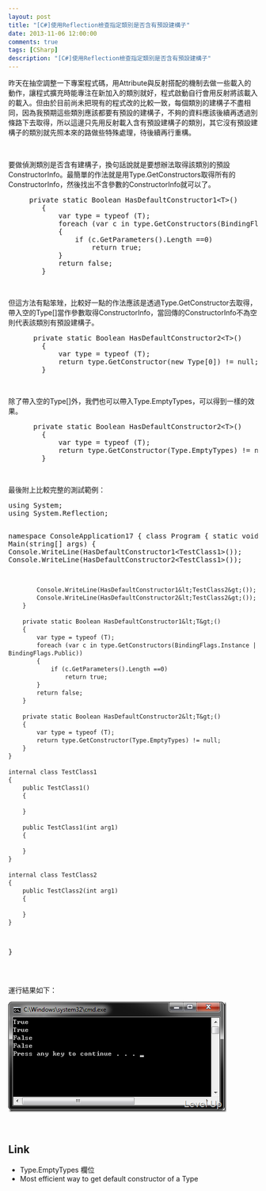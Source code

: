 ```yaml
---
layout: post
title: "[C#]使用Reflection檢查指定類別是否含有預設建構子"
date: 2013-11-06 12:00:00
comments: true
tags: [CSharp]
description: "[C#]使用Reflection檢查指定類別是否含有預設建構子"
---
```

<p>昨天在抽空調整一下專案程式碼，用Attribute與反射搭配的機制去做一些載入的動作，讓程式擴充時能專注在新加入的類別就好，程式啟動自行會用反射將該載入的載入。但由於目前尚未把現有的程式改的比較一致，每個類別的建構子不盡相同，因為我預期這些類別應該都要有預設的建構子，不夠的資料應該後續再透過別條路下去取得，所以這邊只先用反射載入含有預設建構子的類別，其它沒有預設建構子的類別就先照本來的路做些特殊處理，待後續再行重構。</p>  <p> </p>  <p>要做偵測類別是否含有建構子，換句話說就是要想辦法取得該類別的預設ConstructorInfo。最簡單的作法就是用Type.GetConstructors取得所有的ConstructorInfo，然後找出不含參數的ConstructorInfo就可以了。</p>  <div style="padding-bottom: 0px; margin: 0px; padding-left: 0px; padding-right: 0px; display: inline; float: none; padding-top: 0px" id="scid:812469c5-0cb0-4c63-8c15-c81123a09de7:9f938aff-d24c-45bc-b818-9e398b2fbb06" class="wlWriterSmartContent"><pre name="code" class="c#">		private static Boolean HasDefaultConstructor1&lt;T&gt;()
		{
			var type = typeof (T);
			foreach (var c in type.GetConstructors(BindingFlags.Instance | BindingFlags.Public))
			{
				if (c.GetParameters().Length ==0)
					return true;
			}
			return false;
		}</pre></div>

<p> </p>

<p>但這方法有點笨矬，比較好一點的作法應該是透過Type.GetConstructor去取得，帶入空的Type[]當作參數取得ConstructorInfo，當回傳的ConstructorInfo不為空則代表該類別有預設建構子。</p>

<div style="padding-bottom: 0px; margin: 0px; padding-left: 0px; padding-right: 0px; display: inline; float: none; padding-top: 0px" id="scid:812469c5-0cb0-4c63-8c15-c81123a09de7:398cb36f-e63f-4466-b644-ccf1a1906f73" class="wlWriterSmartContent"><pre name="code" class="c#">		private static Boolean HasDefaultConstructor2&lt;T&gt;()
		{
			var type = typeof (T);
			return type.GetConstructor(new Type[0]) != null;
		}</pre></div>

<p> </p>

<p>除了帶入空的Type[]外，我們也可以帶入Type.EmptyTypes，可以得到一樣的效果。</p>

<div style="padding-bottom: 0px; margin: 0px; padding-left: 0px; padding-right: 0px; display: inline; float: none; padding-top: 0px" id="scid:812469c5-0cb0-4c63-8c15-c81123a09de7:9f242dd3-ddcf-4ee2-b29a-b7d5d1531a6b" class="wlWriterSmartContent"><pre name="code" class="c#">		private static Boolean HasDefaultConstructor2&lt;T&gt;()
		{
			var type = typeof (T);
			return type.GetConstructor(Type.EmptyTypes) != null;
		}</pre></div>

<p> </p>

<p>最後附上比較完整的測試範例：</p>

<div style="padding-bottom: 0px; margin: 0px; padding-left: 0px; padding-right: 0px; display: inline; float: none; padding-top: 0px" id="scid:812469c5-0cb0-4c63-8c15-c81123a09de7:73fcebe8-59ac-44ca-bc97-1666cd6d9f79" class="wlWriterSmartContent"><pre name="code" class="c#">using System;
using System.Reflection;

namespace ConsoleApplication17
{
	class Program
	{
		static void Main(string[] args)
		{
			Console.WriteLine(HasDefaultConstructor1&lt;TestClass1&gt;());
			Console.WriteLine(HasDefaultConstructor2&lt;TestClass1&gt;());

			Console.WriteLine(HasDefaultConstructor1&lt;TestClass2&gt;());
			Console.WriteLine(HasDefaultConstructor2&lt;TestClass2&gt;());
		}

		private static Boolean HasDefaultConstructor1&lt;T&gt;()
		{
			var type = typeof (T);
			foreach (var c in type.GetConstructors(BindingFlags.Instance | BindingFlags.Public))
			{
				if (c.GetParameters().Length ==0)
					return true;
			}
			return false;
		}

		private static Boolean HasDefaultConstructor2&lt;T&gt;()
		{
			var type = typeof (T);
			return type.GetConstructor(Type.EmptyTypes) != null;
		}
	}

	internal class TestClass1
	{
		public TestClass1()
		{
				
		}

		public TestClass1(int arg1)
		{
				
		}
	}

	internal class TestClass2
	{
		public TestClass2(int arg1)
		{
				
		}
	}
}</pre></div>

<p> </p>

<p>運行結果如下：</p>

<p><img style="border-bottom: 0px; border-left: 0px; border-top: 0px; border-right: 0px" border="0" alt="image" src="\images\posts\b8597596-7c07-4d7c-8880-a71a20dabf05\image_thumb.png" width="441" height="223" /> </p>

<p> </p>

<h2>Link</h2>

<ul>
  <li>Type.EmptyTypes 欄位</li>

  <li>Most efficient way to get default constructor of a Type</li>
</ul>